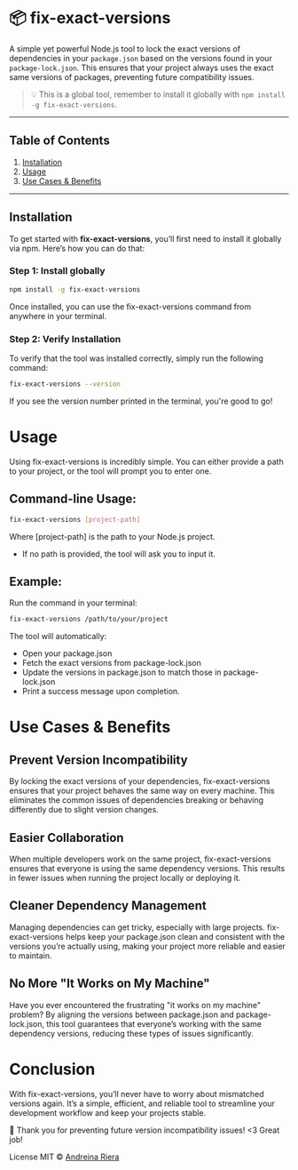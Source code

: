 # 📦 fix-exact-versions

A simple yet powerful Node.js tool to lock the exact versions of dependencies in your `package.json` based on the versions found in your `package-lock.json`. This ensures that your project always uses the exact same versions of packages, preventing future compatibility issues.

> 💡
> This is a global tool, remember to install it globally with `npm install -g fix-exact-versions`.

---

## Table of Contents

1. [Installation](#installation)
2. [Usage](#usage)
3. [Use Cases & Benefits](#use-cases--benefits)

---

## Installation

To get started with **fix-exact-versions**, you’ll first need to install it globally via npm. Here’s how you can do that:

### Step 1: Install globally

```bash
npm install -g fix-exact-versions
```

Once installed, you can use the fix-exact-versions command from anywhere in your terminal.

### Step 2: Verify Installation

To verify that the tool was installed correctly, simply run the following command:

```bash
fix-exact-versions --version
```

If you see the version number printed in the terminal, you're good to go!

# Usage

Using fix-exact-versions is incredibly simple. You can either provide a path to your project, or the tool will prompt you to enter one.

## Command-line Usage:

```bash
fix-exact-versions [project-path]
```

Where [project-path] is the path to your Node.js project.

- If no path is provided, the tool will ask you to input it.

## Example:

Run the command in your terminal:

```bash
fix-exact-versions /path/to/your/project
```

The tool will automatically:

- Open your package.json
- Fetch the exact versions from package-lock.json
- Update the versions in package.json to match those in package-lock.json
- Print a success message upon completion.

# Use Cases & Benefits

## Prevent Version Incompatibility

By locking the exact versions of your dependencies, fix-exact-versions ensures that your project behaves the same way on every machine. This eliminates the common issues of dependencies breaking or behaving differently due to slight version changes.

## Easier Collaboration

When multiple developers work on the same project, fix-exact-versions ensures that everyone is using the same dependency versions. This results in fewer issues when running the project locally or deploying it.

## Cleaner Dependency Management

Managing dependencies can get tricky, especially with large projects. fix-exact-versions helps keep your package.json clean and consistent with the versions you’re actually using, making your project more reliable and easier to maintain.

## No More "It Works on My Machine"

Have you ever encountered the frustrating "it works on my machine" problem? By aligning the versions between package.json and package-lock.json, this tool guarantees that everyone’s working with the same dependency versions, reducing these types of issues significantly.

# Conclusion

With fix-exact-versions, you’ll never have to worry about mismatched versions again. It’s a simple, efficient, and reliable tool to streamline your development workflow and keep your projects stable.

🎉 Thank you for preventing future version incompatibility issues! <3 Great job!

License
MIT © [Andreina Riera](https://www.linkedin.com/in/andreinariera/)
